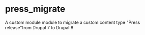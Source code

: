 # press_migrate
A custom module module to migrate a custom content type "Press release"from Drupal 7 to Drupal 8
